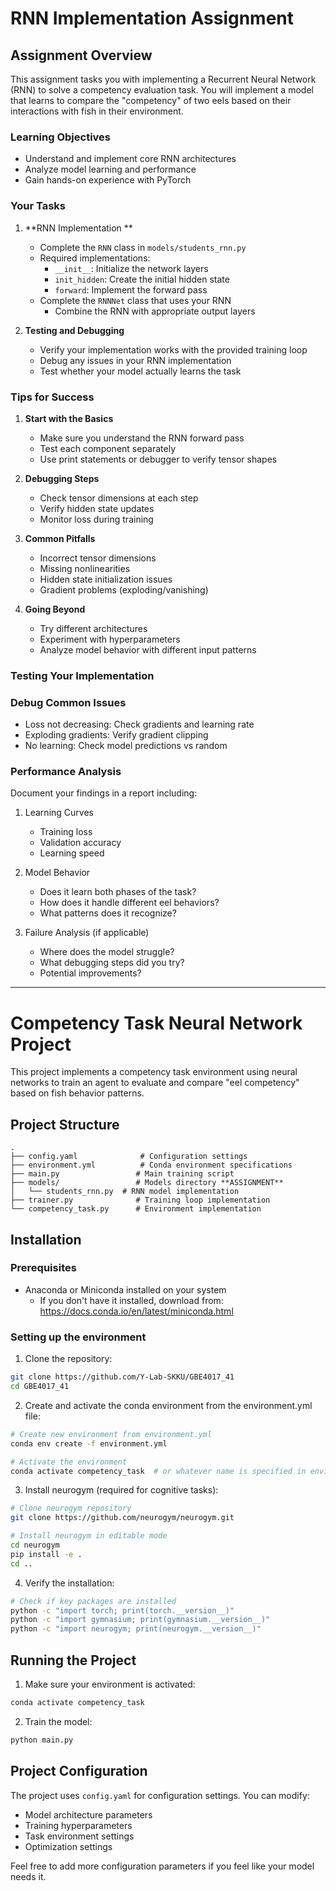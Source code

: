 # RNN Implementation Assignment

## Assignment Overview
This assignment tasks you with implementing a Recurrent Neural Network (RNN) to solve a competency evaluation task. You will implement a model that learns to compare the "competency" of two eels based on their interactions with fish in their environment.

### Learning Objectives
- Understand and implement core RNN architectures
- Analyze model learning and performance
- Gain hands-on experience with PyTorch

### Your Tasks

1. **RNN Implementation **
   - Complete the `RNN` class in `models/students_rnn.py`
   - Required implementations:
     - `__init__`: Initialize the network layers
     - `init_hidden`: Create the initial hidden state
     - `forward`: Implement the forward pass
   - Complete the `RNNNet` class that uses your RNN
     - Combine the RNN with appropriate output layers

2. **Testing and Debugging**
   - Verify your implementation works with the provided training loop
   - Debug any issues in your RNN implementation
   - Test whether your model actually learns the task


### Tips for Success
1. **Start with the Basics**
   - Make sure you understand the RNN forward pass
   - Test each component separately
   - Use print statements or debugger to verify tensor shapes

2. **Debugging Steps**
   - Check tensor dimensions at each step
   - Verify hidden state updates
   - Monitor loss during training

3. **Common Pitfalls**
   - Incorrect tensor dimensions
   - Missing nonlinearities
   - Hidden state initialization issues
   - Gradient problems (exploding/vanishing)

4. **Going Beyond**
   - Try different architectures
   - Experiment with hyperparameters
   - Analyze model behavior with different input patterns


### Testing Your Implementation


### **Debug Common Issues**
- Loss not decreasing: Check gradients and learning rate
- Exploding gradients: Verify gradient clipping
- No learning: Check model predictions vs random

### Performance Analysis

Document your findings in a report including:

1. Learning Curves
   - Training loss
   - Validation accuracy
   - Learning speed

2. Model Behavior
   - Does it learn both phases of the task?
   - How does it handle different eel behaviors?
   - What patterns does it recognize?

3. Failure Analysis (if applicable)
   - Where does the model struggle?
   - What debugging steps did you try?
   - Potential improvements?

---


# Competency Task Neural Network Project

This project implements a competency task environment using neural networks to train an agent to evaluate and compare "eel competency" based on fish behavior patterns.

## Project Structure
```
.
├── config.yaml              # Configuration settings
├── environment.yml          # Conda environment specifications
├── main.py                 # Main training script
├── models/                 # Models directory **ASSIGNMENT**
│   └── students_rnn.py  # RNN model implementation
├── trainer.py              # Training loop implementation
└── competency_task.py      # Environment implementation
```

## Installation

### Prerequisites
- Anaconda or Miniconda installed on your system
  - If you don't have it installed, download from: https://docs.conda.io/en/latest/miniconda.html

### Setting up the environment

1. Clone the repository:
```bash
git clone https://github.com/Y-Lab-SKKU/GBE4017_41
cd GBE4017_41
```

2. Create and activate the conda environment from the environment.yml file:
```bash
# Create new environment from environment.yml
conda env create -f environment.yml

# Activate the environment
conda activate competency_task  # or whatever name is specified in environment.yml
```

3. Install neurogym (required for cognitive tasks):
```bash
# Clone neurogym repository
git clone https://github.com/neurogym/neurogym.git

# Install neurogym in editable mode
cd neurogym
pip install -e .
cd ..
```

4. Verify the installation:
```bash
# Check if key packages are installed
python -c "import torch; print(torch.__version__)"
python -c "import gymnasium; print(gymnasium.__version__)"
python -c "import neurogym; print(neurogym.__version__)"
```

## Running the Project

1. Make sure your environment is activated:
```bash
conda activate competency_task
```

2. Train the model:
```bash
python main.py
```

## Project Configuration

The project uses `config.yaml` for configuration settings. You can modify:
- Model architecture parameters
- Training hyperparameters
- Task environment settings
- Optimization settings

Feel free to add more configuration parameters if you feel like your model needs it. 


